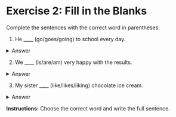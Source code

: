 # Exercise 2: Fill in the Blanks

Complete the sentences with the correct word in parentheses:

1. He ____ (go/goes/going) to school every day.  
<details>
<summary>Answer</summary>
He **goes** to school every day.
</details>

2. We ____ (is/are/am) very happy with the results.  
<details>
<summary>Answer</summary>
We **are** very happy with the results.
</details>

3. My sister ____ (like/likes/liking) chocolate ice cream.  
<details>
<summary>Answer</summary>
My sister **likes** chocolate ice cream.
</details>

**Instructions:** Choose the correct word and write the full sentence.
